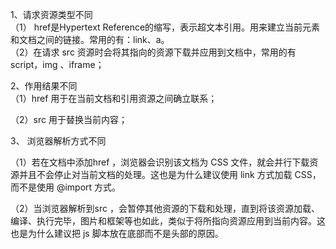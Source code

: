 1、请求资源类型不同  
（1） href是Hypertext Reference的缩写，表示超文本引用。用来建立当前元素和文档之间的链接。常用的有：link、a。  
 （2）在请求 src 资源时会将其指向的资源下载并应用到文档中，常用的有script，img 、iframe；  

2、作用结果不同  
（1）href 用于在当前文档和引用资源之间确立联系；  

（2）src 用于替换当前内容；  

3、 浏览器解析方式不同  

（1）若在文档中添加href ，浏览器会识别该文档为 CSS 文件，就会并行下载资源并且不会停止对当前文档的处理。这也是为什么建议使用 link 方式加载 CSS，而不是使用 @import 方式。  

（2）当浏览器解析到src ，会暂停其他资源的下载和处理，直到将该资源加载、编译、执行完毕，图片和框架等也如此，类似于将所指向资源应用到当前内容。这也是为什么建议把 js 脚本放在底部而不是头部的原因。
